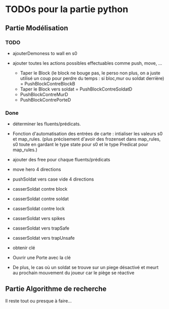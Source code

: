 # TODOs pour la partie python

## Partie Modélisation
### TODO
- ajouterDemoness to wall en s0
- ajouter toutes les actions possibles effectuables comme push, move, ...
    
    
    - Taper le Block (le block ne bouge pas, le perso non plus, on a juste utilisé un coup pour perdre du temps : si bloc,mur ou soldat derrière) = PushBlockContreBlockB
    - Taper le Block vers soldat = PushBlockContreSoldatD
    - PushBlockContreMurD
    - PushBlockContrePorteD



### Done 
- déterminer les fluents/prédicats.

-  Fonction d'automatisation des entrées de carte : intialiser les valeurs s0 et map_rules. (plus précisement d'avoir des frozenset dans map_rules, s0 toute en gardant le type state pour s0 et le type Predicat pour map_rules.)

- ajouter des free pour chaque fluents/prédicats

- move hero 4 directions
- pushSoldat vers case vide 4 directions 

- casserSoldat contre block
- casserSoldat contre soldat
- casserSoldat contre lock
- casserSoldat vers spikes
- casserSoldat vers trapSafe
- casserSoldat vers trapUnsafe

- obtenir clé
- Ouvrir une Porte avec la clé 

- De plus, le cas où un soldat se trouve sur un piege désactivé et meurt au prochain mouvement du joueur car le piège se réactive

## Partie Algorithme de recherche
Il reste tout ou presque à faire...
